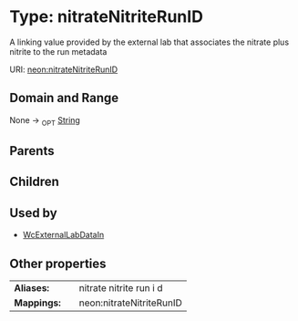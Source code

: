 
# Type: nitrateNitriteRunID


A linking value provided by the external lab that associates the nitrate plus nitrite to the run metadata

URI: [neon:nitrateNitriteRunID](https://data.neonscience.org/nitrateNitriteRunID)


## Domain and Range

None ->  <sub>OPT</sub> [String](types/String.md)

## Parents


## Children


## Used by

 * [WcExternalLabDataIn](WcExternalLabDataIn.md)

## Other properties

|  |  |  |
| --- | --- | --- |
| **Aliases:** | | nitrate nitrite run i d |
| **Mappings:** | | neon:nitrateNitriteRunID |

